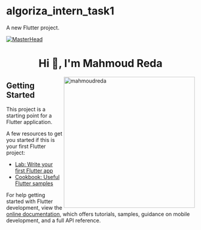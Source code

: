 # algoriza_intern_task1

A new Flutter project.

[![MasterHead]()](https"//rishavchanda.io)
<h1 align="center">Hi 👋, I'm Mahmoud Reda</h1>
<img align="right" width="350" src="https://firebasestorage.googleapis.com/v0/b/talabat-d4b5a.appspot.com/o/WhatsApp%20Image%202022-06-29%20at%204.03.29%20PM%20(1).jpeg?alt=media&token=3717da56-758b-4e6e-be9c-e31e8399710e" alt="mahmoudreda" />

## Getting Started

This project is a starting point for a Flutter application.

A few resources to get you started if this is your first Flutter project:

- [Lab: Write your first Flutter app](https://docs.flutter.dev/get-started/codelab)
- [Cookbook: Useful Flutter samples](https://docs.flutter.dev/cookbook)

For help getting started with Flutter development, view the
[online documentation](https://docs.flutter.dev/), which offers tutorials,
samples, guidance on mobile development, and a full API reference.

